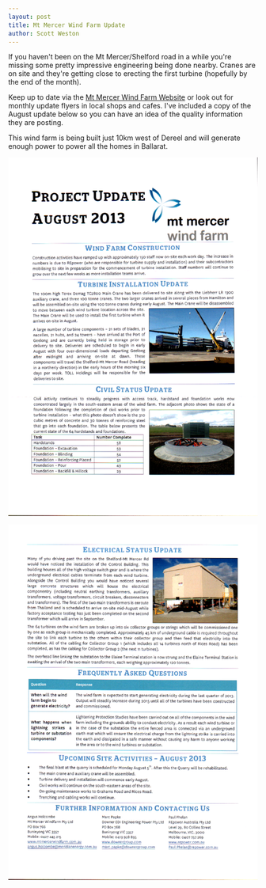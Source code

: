 ```yaml
---
layout: post
title: Mt Mercer Wind Farm Update
author: Scott Weston
---
```


If you haven't been on the Mt Mercer/Shelford road in a while you're missing
some pretty impressive engineering being done nearby. Cranes are on site and
they're getting close to erecting the first turbine (hopefully by the end of
the month).

Keep up to date via the [Mt Mercer Wind Farm Website](http://mtmercerwindfarm.com.au/news/latest-info) or look out for monthly update flyers in local shops and cafes. I've included a
copy of the August update below so you can have an idea of the quality information
they are posting.

This wind farm is being built just 10km west of Dereel and will generate enough
power to power all the homes in Ballarat.

[![Page 1](/images/mtmercerwindfarm-aug-page-1.png)](/images/mtmercerwindfarm-aug-page-1.png)

[![Page 2](/images/mtmercerwindfarm-aug-page-2.png)](/images/mtmercerwindfarm-aug-page-2.png)


